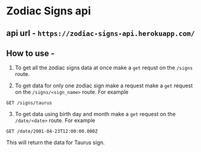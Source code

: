 # Zodiac Signs api

## api url - `https://zodiac-signs-api.herokuapp.com/`

## How to use -
1. To get all the zodiac signs data at once make a `get` requst on the `/signs` route.

2. To get data for only one zodiac sign make a request make a `get` request on the `/signs/<sign_name>` route. For example
```
GET /signs/taurus
```

3. To get data using birth day and month make a `get` request on the `/date/<date>` route. For example
```
GET /date/2001-04-23T12:00:00.000Z
```
This will return the data for Taurus sign.
